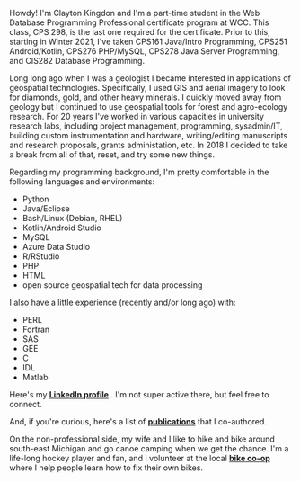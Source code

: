 
Howdy! I'm Clayton Kingdon and I'm a part-time student in the Web Database Programming Professional certificate program at WCC. This class, CPS 298, is the last one required for the certificate. Prior to this, starting in Winter 2021, I've taken CPS161 Java/Intro Programming, CPS251 Android/Kotlin, CPS276 PHP/MySQL, CPS278 Java Server Programming, and CIS282 Database Programming.

Long long ago when I was a geologist I became interested in applications of geospatial technologies. Specifically, I used GIS and aerial imagery to look for diamonds, gold, and other heavy minerals. I quickly moved away from geology but I continued to use geospatial tools for forest and agro-ecology research. For 20 years I've worked in various capacities in university research labs, including project management, programming, sysadmin/IT, building custom instrumentation and hardware, writing/editing manuscripts and research proposals, grants administation, etc. In 2018 I decided to take a break from all of that, reset, and try some new things. 

Regarding my programming background, I'm pretty comfortable in the following languages and environments: 
* Python
* Java/Eclipse
* Bash/Linux (Debian, RHEL)
* Kotlin/Android Studio
* MySQL
* Azure Data Studio
* R/RStudio
* PHP
* HTML
* open source geospatial tech for data processing

I also have a little experience (recently and/or long ago) with:
* PERL
* Fortran
* SAS
* GEE
* C
* IDL
* Matlab
 
Here's my <a href="https://www.linkedin.com/in/claytonkingdon/" target="blank">**LinkedIn profile**</a> . I'm not super active there, but feel free to connect.

And, if you're curious, here's a list of **[publications](https://tinyurl.com/CK-google-scholar)** that I co-authored.

On the non-professional side, my wife and I like to hike and bike around south-east Michigan and go canoe camping when we get the chance. I'm a life-long hockey player and fan, and I volunteer at the local **[bike co-op](https://commoncycle.org/)** where I help people learn how to fix their own bikes.
